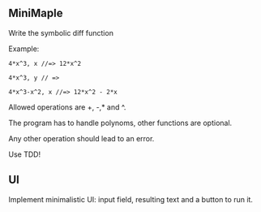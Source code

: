## MiniMaple

Write the symbolic diff function

Example:
```
4*x^3, x //=> 12*x^2

4*x^3, y // =>

4*x^3-x^2, x //=> 12*x^2 - 2*x 
```
Allowed operations are +, -,* and ^.

The program has to handle polynoms, other functions are optional.

Any other operation should lead to an error.

Use TDD!

## UI

Implement minimalistic UI: input field, resulting text and a button to run it.
